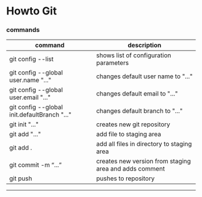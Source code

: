 # Howto Git

### commands
| command																				| description 																						|
|-----------------------------------------------|---------------------------------------------						|
| git config	--list														|	shows list of configuration	parameters									|
|	git config --global user.name "..." 					|	changes default user name to "..."											|
| git config --global user.email "..."  				| changes default email to "..."													|
| git config --global init.defaultBranch "..."	|	changes default branch to "..."													|
| git init "..."																|	creates new git repository															|
| git add "..."																	|	add file to staging area																|
| git add .																			| add all files in directory to staging area							|
| git commit -m “...”														| creates new version from staging area and adds comment	|
| git push <remote> <branch>										|	pushes <branch> to repository <remote>									|

***
